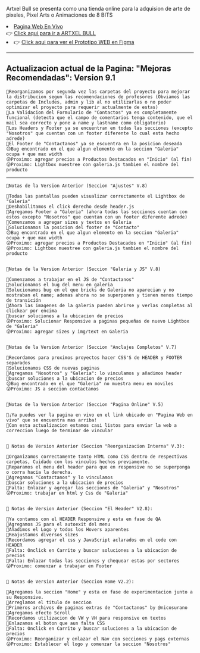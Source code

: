   <p>Artxel Bull se presenta como una tienda online para la adquision de arte de pixeles, Pixel Arts o Animaciones de 8 BITS</p>
      </li>
      <li>
        <u>Pagina Web En Vivo</u> <br>
        <span>👉</span>
      <a href="https://mateangulo.github.io/Project-Artxel/html/index.html">Click aqui para ir a ARTXEL BULL</a>
      <br>
    </li>
          <li>
        <span>👉</span>
      <a href="https://www.figma.com/proto/6p2NfObdsUPQq9eLxBWY90/UTN-Wireframe?node-id=0-1&scaling=min-zoom&page-id=0%3A1">Click aqui para ver el Prototipo WEB en Figma</a>
    </li>
    </ul>
    <hr>
    <h2>Actualizacion actual de la Pagina: "Mejoras Recomendadas": Version 9.1</h2>
    
    🫡Reorganizamos por segunda vez las carpetas del proyecto para mejorar la distribucion segun las recomendaciones de profesores (Obviamos las carpetas de Includes, admin y lib al no utilizarlas o no poder optimizar el proyecto para requerir actualmente de estas)
    🫡La Validacion del Formulario de "Contactos" ya es completamente funcional (detecta que el campo de comentarios tenga contenido, que el mail sea correcto y pone a name y lastname como obligatorio)
    🫡Los Headers y Footer ya se encuentran en todas las secciones (excepto "Nosotros" que cuentan con un footer diferente lo cual esta hecho adrede)
    🫡El Footer de "Contactanos" ya se escuentra en la posicion deseada
    😣Bug encontrado en el que algun elemento en la seccion "Galeria" ocupa + que max width
    😜Proximo: agregar precios a Productos Destacados en "Inicio" (al fin)
    😜Proximo: Lightbox muestree con galeria.js tambien el nombre del producto

----------------------------------------------------------------------------------
    📌Notas de la Version Anterior (Seccion "Ajustes" V.8)

    🫡Todas las pantallas pueden visualizar correctamente el Lightbox de "Galeria"
    🫡Deshabilitamos el click derecho desde header.js
    🫡Agregamos Footer a "Galeria" (ahora todas las secciones cuentan con estos excepto "Nosotros" que cuentan con un footer diferente adrede)
    🫡Comenzamos a agregar sizes y textos en Galeria
    🫡Solucionamos la posicion del footer de "Contacto"
    😣Bug encontrado en el que algun elemento en la seccion "Galeria" ocupa + que max width
    😜Proximo: agregar precios a Productos Destacados en "Inicio" (al fin)
    😜Proximo: Lightbox muestree con galeria.js tambien el nombre del producto


    📌Notas de la Version Anterior (Seccion "Galeria y JS" V.8)

    🫡Comenzamos a trabajar en el JS de "Contactanos"
    🫡Solucionamos el bug del menu en galeria
    🫡Solucionamos bug en el que bricks de Galeria no aparecian y no mostraban el name; ademas ahora no se superponen y tienen menos tiempo de transición
    🫡Ahora las imagenes de la galeria pueden abrirse y verlas completas al clickear por encima
    🫥buscar soluciones a la ubicacion de precios
    😜Proximo: Solucionar Responsive a paginas pequeñas de nuevo Lightbox de "Galeria"
    😜Proximo: agregar sizes y img/text en Galeria


    📌Notas de la Version Anterior (Seccion "Anclajes Completos" V.7)

    🫡Recordamos para proximos proyectos hacer CSS'S de HEADER y FOOTER separados
    🫡Solucionamos CSS de nuevas paginas
    🫡Agregamos "Nosotros" y "Galeria": lo vinculamos y añadimos header
    🫥buscar soluciones a la ubicacion de precios
    😣Bug encontrado en el que "Galeria" no muestra menu en moviles
    😜Proximo: JS a seccion contactanos


    📌Notas de la Version Anterior (Seccion "Pagina Online" V.5)

    🫡¡Ya puedes ver la pagina en vivo en el link ubicado en "Pagina Web en vivo" que se encuentra mas arriba!
    🫡Con esta actualizacion estamos casi listos para enviar la web a correccion luego de terminar de vincular


    📌 Notas de Version Anterior (Seccion "Reorganizacion Interna" V.3):

    🫡Organizamos correctamente tanto HTML como CSS dentro de respectivas carpetas, Cuidado con los vinculos hechos previamente.
    🫡Reparamos el menu del header para que en responsive no se superponga o corra hacia la derecha.
    🫡Agregamos "Contactanos" y lo vinculamos
    🫥buscar soluciones a la ubicacion de precios
    🫥Falta: Enlazar y agregar las secciones de "Galeria" y "Nosotros"
    😜Proximo: trabajar en html y Css de "Galeria"


    📌 Notas de Version Anterior (Seccion "El Header" V2.8):

    🫡Ya contamos con el HEADER Responsive y esta en fase de QA
    🫡Agregamos JS para el autoexit del menu
    🫡Añadimos el Logo y todos los Hovers aparentes
    🫡Reajustamos diversos sizes
    🫡Recordamos agregar el css y JavaScript aclarados en el code con HEADER
    🫥Falta: Onclick en Carrito y buscar soluciones a la ubicacion de precios
    🫥Falta: Enlazar todas las secciones y chequear estas por sectores
    😜Proximo: comenzar a trabajar en Footer
    

    📌 Notas de Version Anterior (Seccion Home V2.2):
    
    🫡Agregamos la seccion "Home" y esta en fase de experimentacion junto a su Responsive.
    🫡Arreglamos el titulo de seccion
    🫡Primeros archivos de paginas extras de "Contactanos" by @nicosurano
    🫡Agregamos efecto Scroll
    🫡Recordamos utilizacion de VW y VH para responsive en textos
    🫡Enlazamos el boton que aun falta CSS
    🫥Falta: Onclick en Carrito y buscar soluciones a la ubicacion de precios
    😜Proximo: Reorganizar y enlazar el Nav con secciones y pags externas
    😜Proximo: Establecer el logo y comenzar la seccion "Nosotros"
